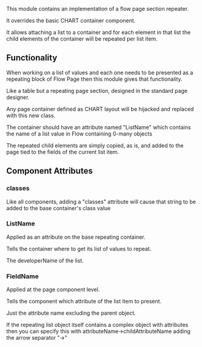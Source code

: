 This module contains an implementation of a flow page section repeater.

It overrides the basic CHART container component.

It allows attaching a list to a container and for each element in that list the child elements of the container will be repeated per list item.



## Functionality

When working on a list of values and each one needs to be presented as a repeating block of Flow Page then this module gives that functionality.

Like a table but a repeating page section, designed in the standard page designer.

Any page container defined as CHART layout will be hijacked and replaced with this new class.

The container should have an attribute named "ListName" which contains the name of a list value in Flow containing 0-many objects

The repeated child elements are simply copied, as is, and added to the page tied to the fields of the current list item.



## Component Attributes

### classes

Like all components, adding a "classes" attribute will cause that string to be added to the base container's class value

### ListName

Applied as an attribute on the base repeating container.

Tells the container where to get its list of values to repeat.

The developerName of the list.

### FieldName

Applied at the page component level.

Tells the component which attribute of the list item to present.

Just the attribute name excluding the parent object.

If the repeating list object itself contains a complex object with attributes then you can specify this with attributeName->childAttributeName adding the arrow separator "->"





